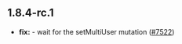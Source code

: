 ## 1.8.4-rc.1

* **fix:**  - wait for the setMultiUser mutation ([#7522](https://github.com/AzzappApp/azzapp/pull/7522))